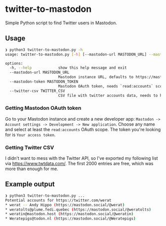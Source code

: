 # twitter-to-mastodon

Simple Python script to find Twitter users in Mastodon.

## Usage

```bash
❯ python3 twitter-to-mastodon.py -h
usage: twitter-to-mastodon.py [-h] [--mastodon-url MASTODON_URL] --mastodon-token MASTODON_TOKEN --twitter-csv TWITTER_CSV

options:
  -h, --help            show this help message and exit
  --mastodon-url MASTODON_URL
                        Mastodon instance URL, defaults to https://mastodon.social
  --mastodon-token MASTODON_TOKEN
                        Mastodon OAuth token, needs `read:accounts` scope
  --twitter-csv TWITTER_CSV
                        CSV file with twitter accounts data, needs to have a column `username`
```

### Getting Mastodon OAuth token

Go to your Mastodon instance and create a new developer app: `Mastodon -> Account settings -> Development -> New application`. Choose any name and select at least the `read:accounts` OAuth scope. The token you're looking for is `Your access token`.

### Getting Twitter CSV

I didn't want to mess with the Twitter API, so I've exported my following list via <https://www.twtdata.com/>. The first 2000 entries are free, which was more than enough for me.

## Example output

```bash
❯ python3 twitter-to-mastodon.py ...
Potential accounts for https://twitter.com/werat
* werat -- Andy Hippo (https://mastodon.social/@werat)
* weratolts@plume.fedi.quebec (https://mastodon.social/@weratolts)
* weratin@mastodon.host (https://mastodon.social/@weratin)
* Weratepigs@todon.nl (https://mastodon.social/@Weratepigs)
```
